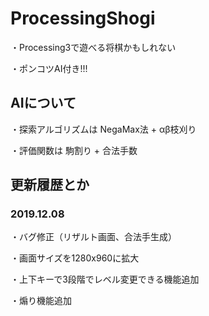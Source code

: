 # ProcessingShogi
・Processing3で遊べる将棋かもしれない

・ポンコツAI付き!!!


## AIについて
・探索アルゴリズムは NegaMax法 + αβ枝刈り

・評価関数は 駒割り + 合法手数


## 更新履歴とか
### 2019.12.08
・バグ修正（リザルト画面、合法手生成）

・画面サイズを1280x960に拡大

・上下キーで3段階でレベル変更できる機能追加

・煽り機能追加
